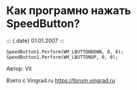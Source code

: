 Как програмно нажать SpeedButton?
=================================

::: {.date}
01.01.2007
:::


     
    SpeedButton1.Perform(WM_LBUTTONDOWN, 0, 0); 
    SpeedButton1.Perform(WM_LBUTTONUP, 0, 0);

Автор: Vit

Взято с Vingrad.ru <https://forum.vingrad.ru>
